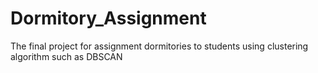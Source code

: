 # Dormitory_Assignment
The final project for assignment dormitories to
students using clustering algorithm such as 
DBSCAN

